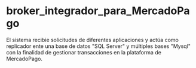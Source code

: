 # broker_integrador_para_MercadoPago
El sistema recibie solicitudes de diferentes aplicaciones y actúa como replicador ente una base de datos "SQL Server" y múltiples bases "Mysql" con la finalidad de gestionar transacciones en la plataforma de MercadoPago.
